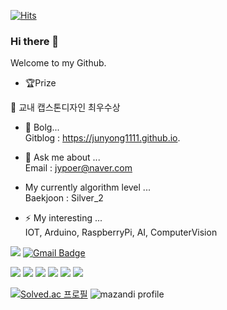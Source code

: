 [![Hits](https://hits.seeyoufarm.com/api/count/incr/badge.svg?url=https%3A%2F%2Fgithub.com%2Fjunyong1111&count_bg=%2379C83D&title_bg=%23555555&icon=&icon_color=%23E7E7E7&title=hits&edge_flat=false)](https://hits.seeyoufarm.com)

### Hi there 👋

Welcome to my Github.  

- 🏆Prize  

🥇 교내 캡스톤디자인 최우수상

- 🐣 Bolg...  
 Gitblog : https://junyong1111.github.io.  


- 💬 Ask me about ...  
 Email : jypoer@naver.com  
  
 -  My currently algorithm level ...  
  Baekjoon : Silver_2  
  
  - ⚡ My interesting ...  
   IOT, Arduino, RaspberryPi, AI, ComputerVision
   
   <a href="https://junyong1111.github.io/" target="_blank"><img src="https://img.shields.io/badge/Gitblog-22222?style=flat-square&logo=&logoColor=white"/></a>
   [![Gmail Badge](https://img.shields.io/badge/Gmail-d14836?style=flat-square&logo=Gmail&logoColor=white&link=mailto:snugyun01@gmail.com)](mailto:jypark93@kookmin.ac.kr)
   
   <img src="https://img.shields.io/badge/C-3766AB?style=for-the-badge&logo=Python&logoColor=white"/></a>
   <img src="https://img.shields.io/badge/c++-00599C?style=for-the-badge&logo=c%2B%2B&logoColor=white"/></a> 
   <img src="https://img.shields.io/badge/Python-437DD2?style=for-the-badge&logo=Python&logoColor=white"/></a>
   <img src="https://img.shields.io/badge/Java-6C5FDD?style=for-the-badge&logo=Python&logoColor=white"/></a>
   <img src="https://img.shields.io/badge/raspberry-A22846?style=for-the-badge&logo=RaspberryPi&logoColor=white"> <img src="https://img.shields.io/badge/Arduino-00979D?style=for-the-badge&logo=arduino&logoColor=white">
   
   
 
 <!--![Anurag's GitHub stats](https://github-readme-stats.vercel.app/api?username=anuraghazra&show_icons=true&theme=radical) -->
<!-- ![junyong1111's github stats](https://github-readme-stats.vercel.app/api?username=junyong1111&show_icons=true&theme=dark)   -->
  [![Solved.ac
프로필](http://mazassumnida.wtf/api/v2/generate_badge?boj=jypark93)](https://solved.ac/jypark93)
 ![mazandi profile](http://mazandi.herokuapp.com/api?handle=jypark93&theme=white)


<!--
**junyong1111/junyong1111** is a ✨ _special_ ✨ repository because its `README.md` (this file) appears on your GitHub profile.
[![junyong1111's github stats](https://github-readme-stats.vercel.app/api/top-langs/?username=junyong1111&show_icons=true&hide_border=true&title_color=004386&icon_color=004386&layout=compact)](https://github.com/junyong1111/github-readme-stats)


Here are some ideas to get you started:
커밋스테이트 방법

![본인ID's github stats](https://github-readme-stats.vercel.app/api?username=본인ID&show_icons=true)
[![본인ID's github stats](https://github-readme-stats.vercel.app/api/top-langs/?username=본인ID&show_icons=true&hide_border=true&title_color=004386&icon_color=004386&layout=compact)](https://github.com/본인ID)

링크뱃지 만들기
https://simpleicons.org/?q=git
https://pgmjun.tistory.com/21


- 🔭 I’m currently working on ...
- 🌱 I’m currently learning ...
- 👯 I’m looking to collaborate on ...
- 🤔 I’m looking for help with ...
- 💬 Ask me about ...
- 📫 How to reach me: ...
- 😄 Pronouns: ...
- ⚡ Fun fact: ...
-->
